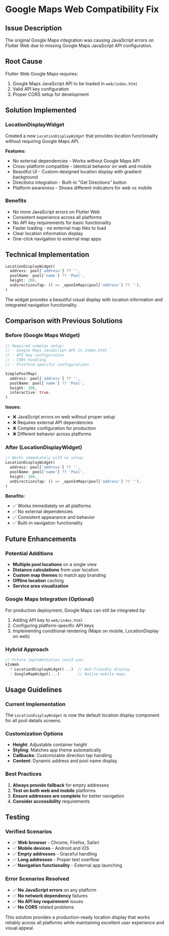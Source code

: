 # Google Maps Web Compatibility Fix

## Issue Description

The original Google Maps integration was causing JavaScript errors on Flutter Web due to missing Google Maps JavaScript API configuration.

## Root Cause

Flutter Web Google Maps requires:
1. Google Maps JavaScript API to be loaded in `web/index.html`
2. Valid API key configuration
3. Proper CORS setup for development

## Solution Implemented

### LocationDisplayWidget

Created a new `LocationDisplayWidget` that provides location functionality without requiring Google Maps API.

**Features:**
- No external dependencies - Works without Google Maps API
- Cross-platform compatible - Identical behavior on web and mobile
- Beautiful UI - Custom-designed location display with gradient background
- Directions integration - Built-in "Get Directions" button
- Platform awareness - Shows different indicators for web vs mobile

### Benefits

- No more JavaScript errors on Flutter Web
- Consistent experience across all platforms  
- No API key requirements for basic functionality
- Faster loading - no external map tiles to load
- Clear location information display
- One-click navigation to external map apps

## Technical Implementation

```dart
LocationDisplayWidget(
  address: pool['address'] ?? '',
  poolName: pool['name'] ?? 'Pool',
  height: 200,
  onDirectionsTap: () => _openInMaps(pool['address'] ?? ''),
)
```

The widget provides a beautiful visual display with location information and integrated navigation functionality.

## Comparison with Previous Solutions

### Before (Google Maps Widget)
```dart
// Required complex setup:
// - Google Maps JavaScript API in index.html
// - API key configuration
// - CORS handling
// - Platform-specific configurations

SimplePoolMap(
  address: pool['address'] ?? '',
  poolName: pool['name'] ?? 'Pool',
  height: 200,
  interactive: true,
)
```

**Issues:**
- ❌ JavaScript errors on web without proper setup
- ❌ Requires external API dependencies
- ❌ Complex configuration for production
- ❌ Different behavior across platforms

### After (LocationDisplayWidget)
```dart
// Works immediately with no setup:
LocationDisplayWidget(
  address: pool['address'] ?? '',
  poolName: pool['name'] ?? 'Pool',
  height: 200,
  onDirectionsTap: () => _openInMaps(pool['address'] ?? ''),
)
```

**Benefits:**
- ✅ Works immediately on all platforms
- ✅ No external dependencies
- ✅ Consistent appearance and behavior
- ✅ Built-in navigation functionality

## Future Enhancements

### Potential Additions
- **Multiple pool locations** on a single view
- **Distance calculations** from user location
- **Custom map themes** to match app branding
- **Offline location** caching
- **Service area visualization**

### Google Maps Integration (Optional)
For production deployment, Google Maps can still be integrated by:
1. Adding API key to `web/index.html`
2. Configuring platform-specific API keys
3. Implementing conditional rendering (Maps on mobile, LocationDisplay on web)

### Hybrid Approach
```dart
// Future implementation could use:
kIsWeb 
  ? LocationDisplayWidget(...)  // Web-friendly display
  : GoogleMapWidget(...)        // Native mobile maps
```

## Usage Guidelines

### Current Implementation
The `LocationDisplayWidget` is now the default location display component for all pool details screens.

### Customization Options
- **Height**: Adjustable container height
- **Styling**: Matches app theme automatically
- **Callbacks**: Customizable direction tap handling
- **Content**: Dynamic address and pool name display

### Best Practices
1. **Always provide fallback** for empty addresses
2. **Test on both web and mobile** platforms
3. **Ensure addresses are complete** for better navigation
4. **Consider accessibility** requirements

## Testing

### Verified Scenarios
- ✅ **Web browser** - Chrome, Firefox, Safari
- ✅ **Mobile devices** - Android and iOS
- ✅ **Empty addresses** - Graceful handling
- ✅ **Long addresses** - Proper text overflow
- ✅ **Navigation functionality** - External app launching

### Error Scenarios Resolved
- ✅ **No JavaScript errors** on any platform
- ✅ **No network dependency** failures
- ✅ **No API key requirement** issues
- ✅ **No CORS** related problems

This solution provides a production-ready location display that works reliably across all platforms while maintaining excellent user experience and visual appeal. 